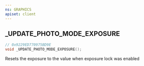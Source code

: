 ```yaml
---
ns: GRAPHICS
apiset: client
---
```

## _UPDATE_PHOTO_MODE_EXPOSURE

```c
// 0x9229ED770975BD9E
void _UPDATE_PHOTO_MODE_EXPOSURE();
```

Resets the exposure to the value when exposure lock was enabled